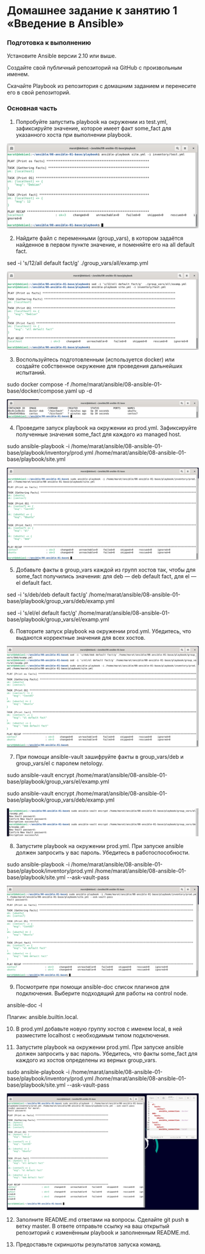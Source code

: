 # Домашнее задание к занятию 1 «Введение в Ansible»

### Подготовка к выполнению

Установите Ansible версии 2.10 или выше.

Создайте свой публичный репозиторий на GitHub с произвольным именем.

Скачайте Playbook из репозитория с домашним заданием и перенесите его в свой репозиторий.

### Основная часть

1. Попробуйте запустить playbook на окружении из test.yml, зафиксируйте значение, которое имеет факт some_fact для указанного хоста при выполнении playbook.

![alt text](https://github.com/MaratKN/08-ansible-01-base/blob/main/1.png)

2. Найдите файл с переменными (group_vars), в котором задаётся найденное в первом пункте значение, и поменяйте его на all default fact.

sed -i 's/12/all default fact/g'  ./group_vars/all/examp.yml

![alt text](https://github.com/MaratKN/08-ansible-01-base/blob/main/2.png)

3. Воспользуйтесь подготовленным (используется docker) или создайте собственное окружение для проведения дальнейших испытаний.

sudo docker compose -f /home/marat/ansible/08-ansible-01-base/docker/compose.yaml up -d

![alt text](https://github.com/MaratKN/08-ansible-01-base/blob/main/3.png)

4. Проведите запуск playbook на окружении из prod.yml. Зафиксируйте полученные значения some_fact для каждого из managed host.

sudo ansible-playbook -i /home/marat/ansible/08-ansible-01-base/playbook/inventory/prod.yml /home/marat/ansible/08-ansible-01-base/playbook/site.yml 

![alt text](https://github.com/MaratKN/08-ansible-01-base/blob/main/4.png)

5. Добавьте факты в group_vars каждой из групп хостов так, чтобы для some_fact получились значения: для deb — deb default fact, для el — el default fact.

sed -i 's/deb/deb default fact/g' /home/marat/ansible/08-ansible-01-base/playbook/group_vars/deb/examp.yml

sed -i 's/el/el default fact/g' /home/marat/ansible/08-ansible-01-base/playbook/group_vars/el/examp.yml 

6. Повторите запуск playbook на окружении prod.yml. Убедитесь, что выдаются корректные значения для всех хостов.

![alt text](https://github.com/MaratKN/08-ansible-01-base/blob/main/5.png)

7. При помощи ansible-vault зашифруйте факты в group_vars/deb и group_vars/el с паролем netology.

sudo ansible-vault encrypt /home/marat/ansible/08-ansible-01-base/playbook/group_vars/el/examp.yml

sudo ansible-vault encrypt /home/marat/ansible/08-ansible-01-base/playbook/group_vars/deb/examp.yml

![alt text](https://github.com/MaratKN/08-ansible-01-base/blob/main/7.png)

8. Запустите playbook на окружении prod.yml. При запуске ansible должен запросить у вас пароль. Убедитесь в работоспособности.

sudo ansible-playbook -i /home/marat/ansible/08-ansible-01-base/playbook/inventory/prod.yml /home/marat/ansible/08-ansible-01-base/playbook/site.yml --ask-vault-pass

![alt text](https://github.com/MaratKN/08-ansible-01-base/blob/main/8.png)

9. Посмотрите при помощи ansible-doc список плагинов для подключения. Выберите подходящий для работы на control node.

ansible-doc -l

Плагин: ansible.builtin.local.

10. В prod.yml добавьте новую группу хостов с именем local, в ней разместите localhost с необходимым типом подключения.

11. Запустите playbook на окружении prod.yml. При запуске ansible должен запросить у вас пароль. Убедитесь, что факты some_fact для каждого из хостов определены из верных group_vars.

sudo ansible-playbook -i /home/marat/ansible/08-ansible-01-base/playbook/inventory/prod.yml /home/marat/ansible/08-ansible-01-base/playbook/site.yml --ask-vault-pass

![alt text](https://github.com/MaratKN/08-ansible-01-base/blob/main/10.png)

12. Заполните README.md ответами на вопросы. Сделайте git push в ветку master. В ответе отправьте ссылку на ваш открытый репозиторий с изменённым playbook и заполненным README.md.

13. Предоставьте скриншоты результатов запуска команд.




